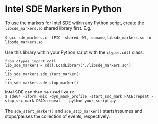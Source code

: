 # Intel SDE Markers in Python
To use the markers for Intel SDE within any Python script, create the `libsde_markers.so` shared library first. E.g.:\
\
`$ gcc sde_markers.c -fPIC -shared -Wl,-soname,libsde_markers.so -o libsde_markers.so`\
\
Use this library within your Python script with the `ctypes.cdll` class:

    from ctypes import cdll
    lib_sde_markers = cdll.LoadLibrary('./libsde_markers.so')
    ...
    lib_sde_markers.sde_start_marker()
    ...
    lib_sde_markers.sde_stop_marker()

Intel SDE can then be used like so:\
`$ sde64 -iform -mix -dyn_mask_profile -start_ssc_mark FACE:repeat -stop_ssc_mark DEAD:repeat -- python your_script.py`\
\
The `sde_start_marker()` and `sde_stop_marker()` starts/resumes and stops/pauses the collection of events, respectively.
